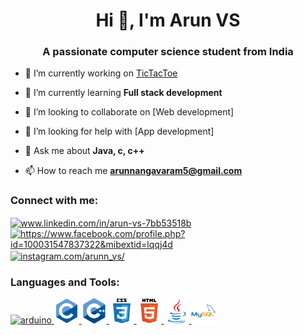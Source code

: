 <h1 align="center">Hi 👋, I'm Arun VS</h1>
<h3 align="center">A passionate computer science student from India</h3>

- 🔭 I’m currently working on [TicTacToe](https://amritacampuschennai-my.sharepoint.com/:u:/g/personal/ch_en_u4cse22161_ch_students_amrita_edu/ERFg1C1Cvv9OlTGVr7-Q2RoB8FmRb3U5TmKeCq5LIkMSRQ?e=9MxXH0)

- 🌱 I’m currently learning **Full stack development**

- 👯 I’m looking to collaborate on [Web development]

- 🤝 I’m looking for help with [App development]


- 💬 Ask me about **Java, c, c++**

- 📫 How to reach me **arunnangavaram5@gmail.com**

<h3 align="left">Connect with me:</h3>
<p align="left">
<a href="https://linkedin.com/in/www.linkedin.com/in/arun-vs-7bb53518b" target="blank"><img align="center" src="https://raw.githubusercontent.com/rahuldkjain/github-profile-readme-generator/master/src/images/icons/Social/linked-in-alt.svg" alt="www.linkedin.com/in/arun-vs-7bb53518b" height="30" width="40" /></a>
<a href="https://fb.com/https://www.facebook.com/profile.php?id=100031547837322&mibextid=lqqj4d" target="blank"><img align="center" src="https://raw.githubusercontent.com/rahuldkjain/github-profile-readme-generator/master/src/images/icons/Social/facebook.svg" alt="https://www.facebook.com/profile.php?id=100031547837322&mibextid=lqqj4d" height="30" width="40" /></a>
<a href="https://instagram.com/instagram.com/arunn_vs/" target="blank"><img align="center" src="https://raw.githubusercontent.com/rahuldkjain/github-profile-readme-generator/master/src/images/icons/Social/instagram.svg" alt="instagram.com/arunn_vs/" height="30" width="40" /></a>
</p>

<h3 align="left">Languages and Tools:</h3>
<p align="left"> <a href="https://www.arduino.cc/" target="_blank" rel="noreferrer"> <img src="https://cdn.worldvectorlogo.com/logos/arduino-1.svg" alt="arduino" width="40" height="40"/> </a> <a href="https://www.cprogramming.com/" target="_blank" rel="noreferrer"> <img src="https://raw.githubusercontent.com/devicons/devicon/master/icons/c/c-original.svg" alt="c" width="40" height="40"/> </a> <a href="https://www.w3schools.com/cpp/" target="_blank" rel="noreferrer"> <img src="https://raw.githubusercontent.com/devicons/devicon/master/icons/cplusplus/cplusplus-original.svg" alt="cplusplus" width="40" height="40"/> </a> <a href="https://www.w3schools.com/css/" target="_blank" rel="noreferrer"> <img src="https://raw.githubusercontent.com/devicons/devicon/master/icons/css3/css3-original-wordmark.svg" alt="css3" width="40" height="40"/> </a> <a href="https://www.w3.org/html/" target="_blank" rel="noreferrer"> <img src="https://raw.githubusercontent.com/devicons/devicon/master/icons/html5/html5-original-wordmark.svg" alt="html5" width="40" height="40"/> </a> <a href="https://www.java.com" target="_blank" rel="noreferrer"> <img src="https://raw.githubusercontent.com/devicons/devicon/master/icons/java/java-original.svg" alt="java" width="40" height="40"/> </a> <a href="https://www.mysql.com/" target="_blank" rel="noreferrer"> <img src="https://raw.githubusercontent.com/devicons/devicon/master/icons/mysql/mysql-original-wordmark.svg" alt="mysql" width="40" height="40"/> </a> </p>

